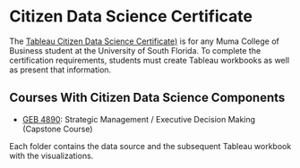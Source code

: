 # Citizen Data Science Certificate
The [Tableau Citizen Data Science Certificate)](https://www.usf.edu/business/centers/analytics-creativity/tableau-citizen-data-science-certificate.aspx) is for any Muma College of Business student at the University of South Florida. To complete the certification requirements, students must create Tableau workbooks as well as present that information.

Courses With Citizen Data Science Components
-   
- [GEB 4890](https://cloud.usf.edu/academic-programs/details/prefix/GEB/code/4890): Strategic  Management / Executive Decision Making (Capstone Course)


Each folder contains the data source and the subsequent Tableau workbook with the visualizations.
